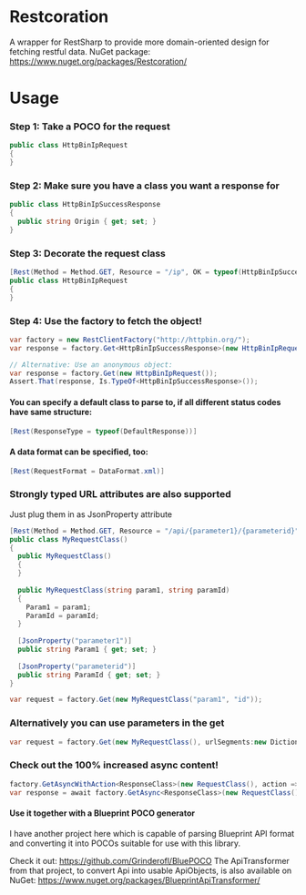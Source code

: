 # Restcoration

A wrapper for RestSharp to provide more domain-oriented design for fetching restful data.
NuGet package: https://www.nuget.org/packages/Restcoration/

# Usage

### Step 1: Take a POCO for the request

```c#
public class HttpBinIpRequest
{
}
```

### Step 2: Make sure you have a class you want a response for
```c#
public class HttpBinIpSuccessResponse
{
  public string Origin { get; set; }
}
```

### Step 3: Decorate the request class
```c#
[Rest(Method = Method.GET, Resource = "/ip", OK = typeof(HttpBinIpSuccessResponse))]
public class HttpBinIpRequest
{
}
```

### Step 4: Use the factory to fetch the object!
```c#
var factory = new RestClientFactory("http://httpbin.org/");
var response = factory.Get<HttpBinIpSuccessResponse>(new HttpBinIpRequest());

// Alternative: Use an anonymous object:
var response = factory.Get(new HttpBinIpRequest());
Assert.That(response, Is.TypeOf<HttpBinIpSuccessResponse>());
```


#### You can specify a default class to parse to, if all different status codes have same structure:
```c#
[Rest(ResponseType = typeof(DefaultResponse))]
```

#### A data format can be specified, too:
```c#
[Rest(RequestFormat = DataFormat.xml)]
```

### Strongly typed URL attributes are also supported
Just plug them in as JsonProperty attribute
```c#
[Rest(Method = Method.GET, Resource = "/api/{parameter1}/{parameterid}")]
public class MyRequestClass()
{
  public MyRequestClass()
  {
  }
  
  public MyRequestClass(string param1, string paramId)
  {
    Param1 = param1;
    ParamId = paramId;
  }
  
  [JsonProperty("parameter1")]
  public string Param1 { get; set; }
  
  [JsonProperty("parameterid")]
  public string ParamId { get; set; }
}

var request = factory.Get(new MyRequestClass("param1", "id"));
```

### Alternatively you can use parameters in the get
```c#
var request = factory.Get(new MyRequestClass(), urlSegments:new Dictionary<string, string>(){ new { "parameter1", "param1"}, new { "parameterid", "id"}} );
```

### Check out the 100% increased async content!
```c#
factory.GetAsyncWithAction<ResponseClass>(new RequestClass(), action => DoSomethingWithRequest);
var response = await factory.GetAsync<ResponseClass>(new RequestClass());
```

#### Use it together with a Blueprint POCO generator
I have another project here which is capable of parsing Blueprint API format and converting it into POCOs suitable for use with this library.

Check it out: https://github.com/Grinderofl/BluePOCO
The ApiTransformer from that project, to convert Api into usable ApiObjects, is also available on NuGet: https://www.nuget.org/packages/BlueprintApiTransformer/

